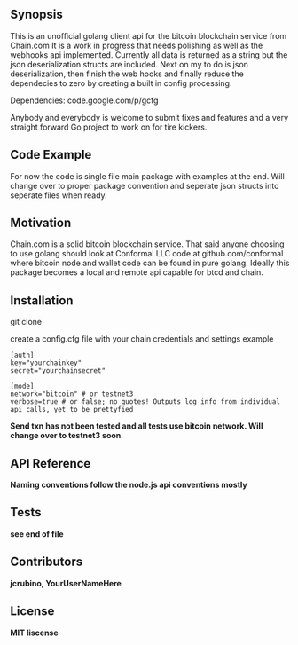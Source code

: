 ## Synopsis

This is an unofficial golang client api for the bitcoin blockchain service from Chain.com
It is a work in progress that needs polishing as well as the webhooks api implemented.
Currently all data is returned as a string but the json deserialization structs are included.
Next on my to do is json deserialization, then finish the web hooks and finally reduce the dependecies to zero by creating a built in config processing.

Dependencies: code.google.com/p/gcfg

Anybody and everybody is welcome to submit fixes and features and a very straight forward Go project to work on for tire kickers.

## Code Example

For now the code is single file main package with examples at the end.
Will change over to proper package convention and seperate json structs into seperate files when ready.

## Motivation

Chain.com is a solid bitcoin blockchain service.
That said anyone choosing to use golang should look at Conformal LLC code at github.com/conformal where bitcoin node and wallet code can be found in pure golang.  Ideally this package becomes a local and remote api capable for btcd and chain.

## Installation

git clone

create a config.cfg file with your chain credentials and settings
example

```
[auth]
key="yourchainkey"
secret="yourchainsecret"

[mode]
network="bitcoin" # or testnet3
verbose=true # or false; no quotes! Outputs log info from individual api calls, yet to be prettyfied
```

<b>Send txn has not been tested and all tests use bitcoin network.  Will change over to testnet3 soon<b>

## API Reference

Naming conventions follow the node.js api conventions mostly

## Tests

see end of file

## Contributors

jcrubino, YourUserNameHere

## License

MIT liscense